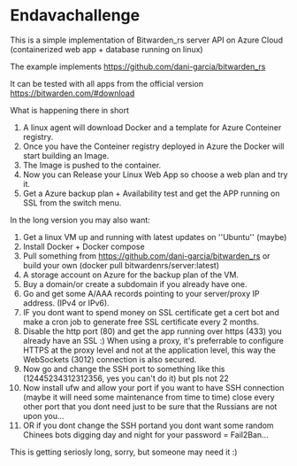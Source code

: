 # Endavachallenge

This is a simple implementation of Bitwarden_rs server API on Azure Cloud (containerized web app + database running on linux)

The example implements https://github.com/dani-garcia/bitwarden_rs

It can be tested with all apps from the official version https://bitwarden.com/#download

What is happening there in short
1. A linux agent will download Docker and a template for Azure Conteiner registry.
2. Once you have the Conteiner registry deployed in Azure the Docker will start building an Image.
3. The Image is pushed to the container.
4. Now you can Release your Linux Web App so choose a web plan and try it.
5. Get a Azure backup plan + Availability test and get the APP running on SSL from the switch menu.

In the long version you may also want:
1. Get a linux VM up and running with latest updates on ''Ubuntu'' (maybe)
2. Install Docker + Docker compose
3. Pull something from https://github.com/dani-garcia/bitwarden_rs or build your own (docker pull bitwardenrs/server:latest)
4. A storage account on Azure for the backup plan of the VM.
5. Buy a domain/or create a subdomain if you already have one.
6. Go and get some A/AAA records pointing to your server/proxy IP address. (IPv4 or IPv6).
7. IF you dont want to spend money on SSL certificate get a cert bot and make a cron job to generate free SSL certificate every 2 months.
8. Disable the http port (80) and get the app running over https (433) you already have an SSL :)  When using a proxy, it's preferrable to configure HTTPS at the proxy level and not at the application level, this way the WebSockets (3012) connection is also secured.
9. Now go and change the SSH port to something like this (12445234312312356, yes you can't do it) but pls not 22
10. Now install ufw and allow your port if you want to have SSH connection (maybe it will need some maintenance from time to time) close every other port that you dont need just to be sure that the Russians are not upon you...
11. OR if you dont change the SSH portand  you dont want some random Chinees bots digging day and night for your password = Fail2Ban...

This is getting seriosly long, sorry, but someone may need it :)
